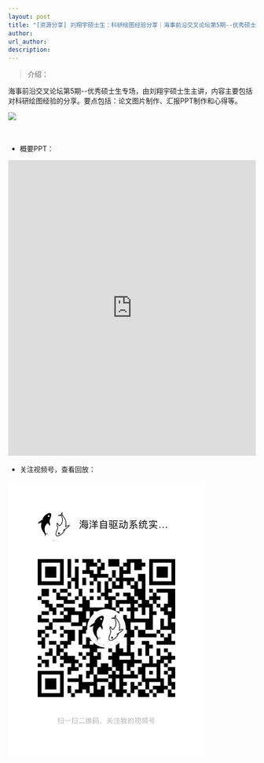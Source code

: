 ```yaml
---
layout: post
title: "[资源分享] 刘翔宇硕士生：科研绘图经验分享｜海事前沿交叉论坛第5期--优秀硕士生专场"
author: 
url_author: 
description: 
---
```


> 介绍：

海事前沿交叉论坛第5期--优秀硕士生专场，由刘翔宇硕士生主讲，内容主要包括对科研绘图经验的分享。要点包括：论文图片制作、汇报PPT制作和心得等。

<img src="https://cdn.jsdelivr.net/gh/MSPSLab/lab_images/blogs/sl_5.png" style="margin: 0 auto;width: 400px;margin-bottom: 30px;">


- 概要PPT：

<iframe width="100%" height="600" style="border:1;" allowfullscreen="" loading="lazy" src="https://cdn.jsdelivr.net/gh/MSPSLab/lab_docs/pdfs/sl_5.pdf" frameborder="no" framespacing="0" allowfullscreen="true"> </iframe>

- 关注视频号，查看回放：

<img src="/videos/archive/code.png" style="margin: 0 auto;width: 400px;margin-bottom: 30px;">
